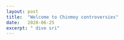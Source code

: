 ```yaml
---
layout: post
title:  "Welcome to Chinmoy controversies"
date:   2020-06-25
excerpt: " dive sri"
---
```

